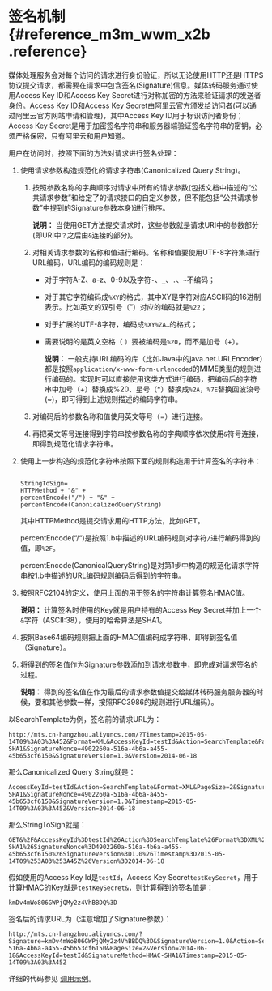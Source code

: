 # 签名机制 {#reference_m3m_wwm_x2b .reference}

媒体处理服务会对每个访问的请求进行身份验证，所以无论使用HTTP还是HTTPS协议提交请求，都需要在请求中包含签名\(Signature\)信息。媒体转码服务通过使用Access Key ID和Access Key Secret进行对称加密的方法来验证请求的发送者身份。Access Key ID和Access Key Secret由阿里云官方颁发给访问者\(可以通过阿里云官方网站申请和管理\)，其中Access Key ID用于标识访问者身份；Access Key Secret是用于加密签名字符串和服务器端验证签名字符串的密钥，必须严格保密，只有阿里云和用户知道。

用户在访问时，按照下面的方法对请求进行签名处理：

1.  使用请求参数构造规范化的请求字符串\(Canonicalized Query String\)。
    1.  按照参数名称的字典顺序对请求中所有的请求参数\(包括文档中描述的“公共请求参数”和给定了的请求接口的自定义参数，但不能包括“公共请求参数”中提到的Signature参数本身\)进行排序。

        **说明：** 当使用GET方法提交请求时，这些参数就是请求URI中的参数部分\(即URI中`？`之后由`&`连接的部分\)。

    2.  对相关请求参数的名称和值进行编码。名称和值要使用UTF-8字符集进行URL编码，URL编码的编码规则是：
        -   对于字符A-Z、a-z、0-9以及字符`-`、`_`、`.`、`~`不编码；
        -   对于其它字符编码成`%XY`的格式，其中XY是字符对应ASCII码的16进制表示。比如英文的双引号（”）对应的编码就是`%22`；
        -   对于扩展的UTF-8字符，编码成`%XY%ZA…`的格式；
        -   需要说明的是英文空格（ ）要被编码是`%20`，而不是加号（+）。

            **说明：** 一般支持URL编码的库（比如Java中的java.net.URLEncoder）都是按照`application/x-www-form-urlencoded`的MIME类型的规则进行编码的。实现时可以直接使用这类方式进行编码，把编码后的字符串中加号（+）替换成%20、星号（\*）替换成`%2A`，`%7E`替换回波浪号\(~\)，即可得到上述规则描述的编码字符串。

    3.  对编码后的参数名称和值使用英文等号（=）进行连接。
    4.  再把英文等号连接得到字符串按参数名称的字典顺序依次使用`&`符号连接，即得到规范化请求字符串。
2.  使用上一步构造的规范化字符串按照下面的规则构造用于计算签名的字符串：

    ```
    
    StringToSign=
    HTTPMethod + "&" +
    percentEncode("/") + "&" +
    percentEncode(CanonicalizedQueryString)
    ```

    其中HTTPMethod是提交请求用的HTTP方法，比如GET。

    percentEncode\(“/“\)是按照1.b中描述的URL编码规则对字符`/`进行编码得到的值，即`%2F`。

    percentEncode\(CanonicalQueryString\)是对第1步中构造的规范化请求字符串按1.b中描述的URL编码规则编码后得到的字符串。

3.  按照RFC2104的定义，使用上面的用于签名的字符串计算签名HMAC值。

    **说明：** 计算签名时使用的Key就是用户持有的Access Key Secret并加上一个`&`字符（ASCII:38），使用的哈希算法是SHA1。

4.  按照Base64编码规则把上面的HMAC值编码成字符串，即得到签名值（Signature）。
5.  将得到的签名值作为Signature参数添加到请求参数中，即完成对请求签名的过程。

    **说明：** 得到的签名值在作为最后的请求参数值提交给媒体转码服务服务器的时候，要和其他参数一样，按照RFC3986的规则进行URL编码）。


以SearchTemplate为例，签名前的请求URL为：

```
http://mts.cn-hangzhou.aliyuncs.com/?Timestamp=2015-05-14T09%3A03%3A45Z&Format=XML&AccessKeyId=testId&Action=SearchTemplate&PageSize=2&SignatureMethod=HMAC-SHA1&SignatureNonce=4902260a-516a-4b6a-a455-45b653cf6150&SignatureVersion=1.0&Version=2014-06-18
```

那么Canonicalized Query String就是：

```
AccessKeyId=testId&Action=SearchTemplate&Format=XML&PageSize=2&SignatureMethod=HMAC-SHA1&SignatureNonce=4902260a-516a-4b6a-a455-45b653cf6150&SignatureVersion=1.0&Timestamp=2015-05-14T09%3A03%3A45Z&Version=2014-06-18
```

那么StringToSign就是：

```
GET&%2F&AccessKeyId%3DtestId%26Action%3DSearchTemplate%26Format%3DXML%26PageSize%3D2%26SignatureMethod%3DHMAC-SHA1%26SignatureNonce%3D4902260a-516a-4b6a-a455-45b653cf6150%26SignatureVersion%3D1.0%26Timestamp%3D2015-05-14T09%253A03%253A45Z%26Version%3D2014-06-18
```

假如使用的Access Key Id是`testId`，Access Key Secret`testKeySecret`，用于计算HMAC的Key就是`testKeySecret&`，则计算得到的签名值是：

```
kmDv4mWo806GWPjQMy2z4VhBBDQ%3D
```

签名后的请求URL为（注意增加了Signature参数）：

```
http://mts.cn-hangzhou.aliyuncs.com/?Signature=kmDv4mWo806GWPjQMy2z4VhBBDQ%3D&SignatureVersion=1.0&Action=SearchTemplate&Format=XML&SignatureNonce=4902260a-516a-4b6a-a455-45b653cf6150&PageSize=2&Version=2014-06-18&AccessKeyId=testId&SignatureMethod=HMAC-SHA1&Timestamp=2015-05-14T09%3A03%3A45Z
```

详细的代码参见 [调用示例](https://help.aliyun.com/document_detail/29218.html)。

